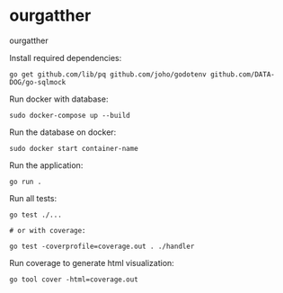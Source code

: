 # ourgatther
ourgatther


Install required dependencies:

```
go get github.com/lib/pq github.com/joho/godotenv github.com/DATA-DOG/go-sqlmock
```

Run docker with database:

```
sudo docker-compose up --build
```

Run the database on docker:
```
sudo docker start container-name
```

Run the application:
```
go run .
```

Run all tests:

```
go test ./...

# or with coverage:

go test -coverprofile=coverage.out . ./handler
```

Run coverage to generate html visualization:

```
go tool cover -html=coverage.out
```